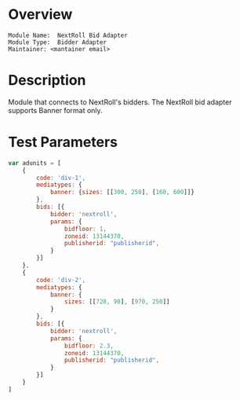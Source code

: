# Overview

```
Module Name:  NextRoll Bid Adapter
Module Type:  Bidder Adapter
Maintainer: <mantainer email>
```

# Description

Module that connects to NextRoll's bidders.
The NextRoll bid adapter supports Banner format only.

# Test Parameters
``` javascript
var adunits = [
    {
        code: 'div-1',
        mediatypes: {
            banner: {sizes: [[300, 250], [160, 600]]}
        },
        bids: [{
            bidder: 'nextroll',
            params: {
                bidfloor: 1,
                zoneid: 13144370,
                publisherid: "publisherid",
            }
        }]
    },
    {
        code: 'div-2',
        mediatypes: {
            banner: {
                sizes: [[728, 90], [970, 250]]
            }
        },
        bids: [{
            bidder: 'nextroll',
            params: {
                bidfloor: 2.3,
                zoneid: 13144370,
                publisherid: "publisherid",
            }
        }]
    }
]
```